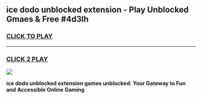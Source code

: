 
## ice dodo unblocked extension - Play Unblocked Gmaes & Free #4d3lh
<h3>
<a href="https://news.freeplayer.one?title=ice_dodo_unblocked_extension&ref=26F">CLICK TO PLAY</a></h3>
<hr>

<h3>
<a href="https://news.freeplayer.one?title=ice_dodo_unblocked_extension&ref=26F">CLICK 2 PLAY</a>
  
</h3>

<a href="https://news.freeplayer.one?title=ice_dodo_unblocked_extension&ref=26F/"><img src="https://clearcache.store/games.png"></a>


**ice dodo unblocked extension games unblocked: Your Gateway to Fun and Accessible Online Gaming**
